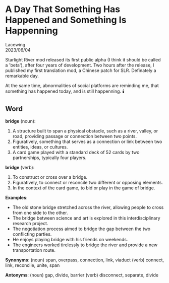 # A Day That Something Has Happened and Something Is Happenning

Lacewing  
2023/06/04

Starlight River mod released its first public alpha (I think it should be called a 'beta'), after four years of development.
Two hours after the release, I published my first translation mod, a Chinese patch for SLR.
Definately a remarkable day.

At the same time, abnormalities of social platforms are reminding me, that something has happened today, and is still happenning.
:candle:

## Word
**bridge** (noun):

1. A structure built to span a physical obstacle, such as a river, valley, or road, providing passage or connection between two points.
2. Figuratively, something that serves as a connection or link between two entities, ideas, or cultures.
3. A card game played with a standard deck of 52 cards by two partnerships, typically four players.

**bridge** (verb):

1. To construct or cross over a bridge.
2. Figuratively, to connect or reconcile two different or opposing elements.
3. In the context of the card game, to bid or play in the game of bridge.

**Examples**:
- The old stone bridge stretched across the river, allowing people to cross from one side to the other.
- The bridge between science and art is explored in this interdisciplinary research project.
- The negotiation process aimed to bridge the gap between the two conflicting parties.
- He enjoys playing bridge with his friends on weekends.
- The engineers worked tirelessly to bridge the river and provide a new transportation route.

**Synonyms**:
(noun) span, overpass, connection, link, viaduct
(verb) connect, link, reconcile, unite, span

**Antonyms**:
(noun) gap, divide, barrier
(verb) disconnect, separate, divide